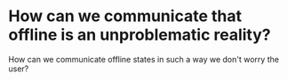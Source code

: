 # How can we communicate that offline is an unproblematic reality?

How can we communicate offline states in such a way we don't worry the user?

